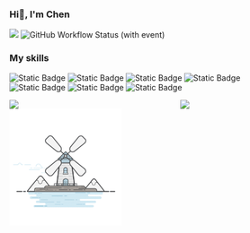 ### Hi👋, I'm Chen

<a href="https://nothing-sy.github.io/newBlog/"><img src="https://img.shields.io/badge/My_blog-green?logo=ameba"/></a>
 ![GitHub Workflow Status (with event)](https://img.shields.io/github/actions/workflow/status/nothing-sy/newBlog/deploy.yml)


### My skills
![Static Badge](https://img.shields.io/badge/Javascript-green)
![Static Badge](https://img.shields.io/badge/Typescript-blue)
![Static Badge](https://img.shields.io/badge/Electron-orange)
![Static Badge](https://img.shields.io/badge/Vue-green)
![Static Badge](https://img.shields.io/badge/React-blue)
![Static Badge](https://img.shields.io/badge/HTML-red)
![Static Badge](https://img.shields.io/badge/CSS-purple)


<div>
  <div style="display:flex;justify-content:space-between;">
   <img width="200px" src="https://github-readme-stats.vercel.app/api/top-langs/?username=nothing-sy&layout=compact&theme=vue"/>
  <img width="200px" src="https://github-readme-stats.vercel.app/api?username=nothing-sy&show_icons=true&theme=vue&rank_icon=github"/>
  </div>
 <img width="200px" src="./gif.gif"/>
 </div>






